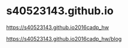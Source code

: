 # s40523143.github.io

https://s40523143.github.io2016cadp_hw

https://s40523143.github.io2016cadp_hw/blog

